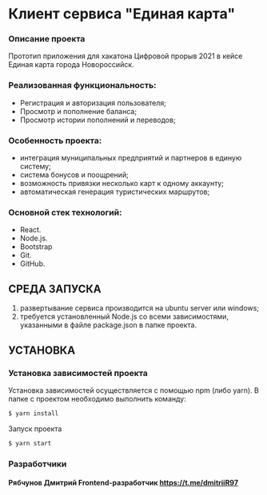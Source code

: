 # Клиент сервиса "Единая карта"

### Описание проекта
Прототип приложения для хакатона Цифровой прорыв 2021 в кейсе Единая карта города Новороссийск.

### Реализованная функциональность:

* Регистрация и авторизация пользователя;
* Просмотр и пополнение баланса;
* Просмотр истории пополнений и переводов;
   
### Особенность проекта:

* интеграция муниципальных предприятий и партнеров в единую систему;
* система бонусов и поощрений;
* возможность привязки несколько карт к одному аккаунту;
* автоматическая генерация туристических маршрутов;

### Основной стек технологий:
* React.
* Node.js.
* Bootstrap
* Git.
* GitHub.

## СРЕДА ЗАПУСКА

1. развертывание сервиса производится на ubuntu server или windows;
2. требуется установленный Node.js со всеми зависимостями, 
   указанными в файле package.json в папке проекта.

## УСТАНОВКА

### Установка зависимостей проекта

Установка зависимостей осуществляется с помощью npm (либо yarn). В папке с проектом необходимо выполнить команду:

``` bash
$ yarn install
```

Запуск проекта

``` bash
$ yarn start
```

### Разработчики

#### Рябчунов Дмитрий Frontend-разработчик https://t.me/dmitriiR97
